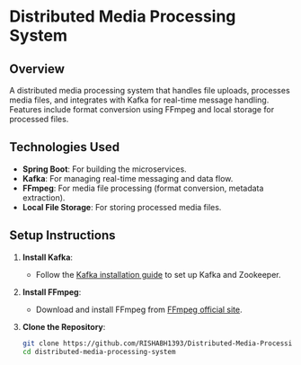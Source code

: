 # Distributed Media Processing System

## Overview
A distributed media processing system that handles file uploads, processes media files, and integrates with Kafka for real-time message handling. Features include format conversion using FFmpeg and local storage for processed files.

## Technologies Used
- **Spring Boot**: For building the microservices.
- **Kafka**: For managing real-time messaging and data flow.
- **FFmpeg**: For media file processing (format conversion, metadata extraction).
- **Local File Storage**: For storing processed media files.

## Setup Instructions
1. **Install Kafka**:
   - Follow the [Kafka installation guide](https://kafka.apache.org/quickstart) to set up Kafka and Zookeeper.
   
2. **Install FFmpeg**:
   - Download and install FFmpeg from [FFmpeg official site](https://ffmpeg.org/download.html).

3. **Clone the Repository**:
   ```bash
   git clone https://github.com/RISHABH1393/Distributed-Media-Processing-System.git
   cd distributed-media-processing-system
